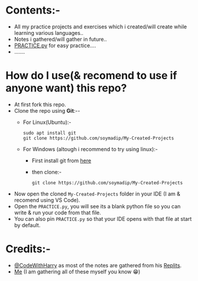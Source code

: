 # Contents:-

- All my practice projects and exercises which i created/will create while learning various languages..
- Notes i gathered/will gather in future..
- [PRACTICE.py](./PRACTICE.py) for easy practice....
- .......


# How do I use(& recomend to use if anyone want) this repo?

- At first fork this repo.
- Clone the repo using **Git**:--
  - For Linux(Ubuntu):-
    
    ```
    sudo apt install git
    git clone https://github.com/soymadip/My-Created-Projects
    ```
  - For Windows (altough i recommend to try using linux):-
    - First install git from [here](https://git-scm.com/download/win)
    - then clone:-
      
      ```
      git clone https://github.com/soymadip/My-Created-Projects
      ```
- Now open the cloned `My-Created-Projects` folder in your IDE (I am & recomend using VS Code).
- Open the `PRACTICE.py`, you will see its a blank python file so you can write & run your code from that file.
- You can also pin `PRACTICE.py` so that your IDE opens with that file at start by default.


# Credits:-
- [@CodeWithHarry](https://www.youtube.com/@CodeWithHarry) as most of the notes are gathered from his [Replits](https://replit.com/@codewithharry).
- [Me](https://soumadip.gitbook.io) (I am gathering all of these myself you know 😁)
